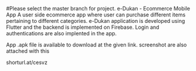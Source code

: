 #Please select the master branch for project.
e-Dukan - Ecommerce Mobile App
A user side ecommerce app where user can purchase different items pertaining to different categories.
e-Dukan application is developed using Flutter and the backend is implemented on Firebase. Login and authentications are also implented in the app.

App .apk file is available to download at the given link. screenshot are also attached with this




shorturl.at/cesvz
